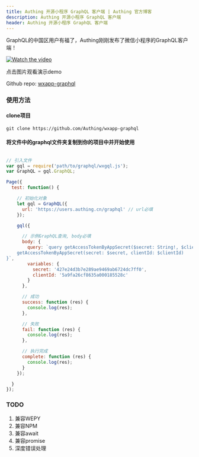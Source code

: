 ```yaml
---
title: Authing 开源小程序 GraphQL 客户端 | Authing 官方博客
description: Authing 开源小程序 GraphQL 客户端
header: Authing 开源小程序 GraphQL 客户端
---
```


GraphQL的中国区用户有福了，Authing刚刚发布了微信小程序的GraphQL客户端！

[![Watch the video](https://usercontents.authing.cn/20180528-184211@2x.png)](https://usercontents.authing.cn/20180528-183158-HD.mp4)

<!-- more -->

点击图片观看演示demo

Github repo: [wxapp-graphql](https://github.com/Authing/wxapp-graphql)

### 使用方法

#### clone项目

``` shell
git clone https://github.com/Authing/wxapp-graphql
```

#### 将文件中的graphql文件夹复制到你的项目中并开始使用

``` javascript

// 引入文件
var gql = require('path/to/graphql/wxgql.js');
var GraphQL = gql.GraphQL;

Page({
  test: function() {

    // 初始化对象
    let gql = GraphQL({
      url: 'https://users.authing.cn/graphql' // url必填 
    });

    gql({

      // 示例GraphQL查询, body必填
      body: {
        query: `query getAccessTokenByAppSecret($secret: String!, $clientId: String!){
    getAccessTokenByAppSecret(secret: $secret, clientId: $clientId)
}`,
        variables: {
          secret: '427e24d3b7e289ae9469ab6724dc7ff0',
          clientId: '5a9fa26cf8635a000185528c'
        }
      },

      // 成功
      success: function (res) {
        console.log(res);
      },

      // 失败
      fail: function (res) {
        console.log(res);
      },

      // 执行完成
      complete: function (res) {
        console.log(res);
      }
    });

  }
});


```

### TODO

1. 兼容WEPY
2. 兼容NPM
3. 兼容await
4. 兼容promise
5. 深度错误处理
